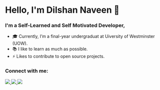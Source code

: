 # Hello, I'm Dilshan Naveen 👋

### I'm a Self-Learned and Self Motivated Developer,

- 🎓️ Currently, I’m a final-year undergraduat at Uiversity of Westminster (UOW).
- 📚️ I like to learn as much as possible.
- ⚡️ Likes to contribute to open source projects.

### Connect with me:

<a href="https://www.facebook.com/dilshan.naveen.5">
    <img src="https://img.shields.io/badge/Facebook-1877F2?style=for-the-badge&logo=facebook&logoColor=white">
</a>

<a href="https://www.instagram.com/dilshannaveenme/">
    <img src="https://img.shields.io/badge/Instagram-E4405F?style=for-the-badge&logo=instagram&logoColor=white">
</a>


<a href="https://www.linkedin.com/in/dilshan-naveen-588200148/">
    <img src="https://img.shields.io/badge/LinkedIn-0077B5?style=for-the-badge&logo=linkedin&logoColor=white">
</a>


<br />
<br />
